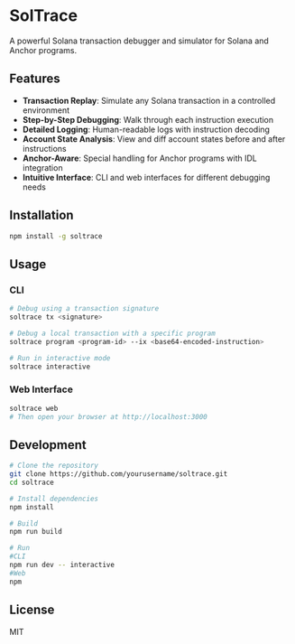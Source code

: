 # SolTrace

A powerful Solana transaction debugger and simulator for Solana and Anchor programs.

## Features

- **Transaction Replay**: Simulate any Solana transaction in a controlled environment
- **Step-by-Step Debugging**: Walk through each instruction execution
- **Detailed Logging**: Human-readable logs with instruction decoding
- **Account State Analysis**: View and diff account states before and after instructions
- **Anchor-Aware**: Special handling for Anchor programs with IDL integration
- **Intuitive Interface**: CLI and web interfaces for different debugging needs

## Installation

```bash
npm install -g soltrace
```

## Usage

### CLI

```bash
# Debug using a transaction signature
soltrace tx <signature>

# Debug a local transaction with a specific program
soltrace program <program-id> --ix <base64-encoded-instruction>

# Run in interactive mode
soltrace interactive
```

### Web Interface

```bash
soltrace web
# Then open your browser at http://localhost:3000
```

## Development

```bash
# Clone the repository
git clone https://github.com/yourusername/soltrace.git
cd soltrace

# Install dependencies
npm install

# Build
npm run build

# Run
#CLI
npm run dev -- interactive
#Web
npm
```

## License

MIT

